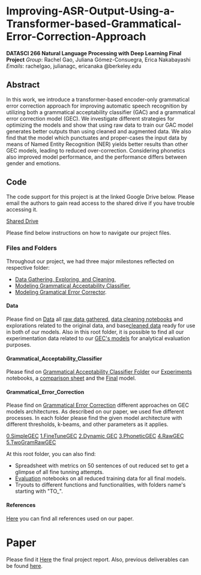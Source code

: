 # Improving-ASR-Output-Using-a-Transformer-based-Grammatical-Error-Correction-Approach

**DATASCI 266 Natural Language Processing with Deep Learning Final Project**
*Group*: Rachel Gao, Juliana Gómez-Consuegra, Erica Nakabayashi  
*Emails*: rachelgao, julianagc, ericanaka @berkeley.edu

## Abstract
In this work, we introduce a transformer-based encoder-only grammatical error correction approach for improving automatic speech recognition by utilizing both a grammatical acceptability classifier (GAC) and a grammatical error correction model (GEC). We investigate different strategies for optimizing the models and show that using raw data to train our GAC model generates better outputs than using cleaned and augmented data. We also find that the model which punctuates and proper-cases the input data by means of Named Entity Recognition (NER) yields better results than other GEC models, leading to reduced over-correction. Considering phonetics also improved model performance, and the performance differs between gender and emotions. 

## Code
The code support for this project is at the linked Google Drive below. Please email the authors to gain read access to the shared drive if you have trouble accessing it.

[Shared Drive](https://drive.google.com/drive/folders/1-kUZBCnI3WtDwBriTz3rT6J5hDK5yE8p?usp=drive_link)

Please find below instructions on how to navigate our project files.

### Files and Folders

Throughout our project, we had three major milestones reflected on respective folder:
- [Data Gathering, Exploring, and Cleaning,](https://drive.google.com/drive/folders/1Ubs6s__tiLIwQOW41rcEsamPDV_YyEMn?usp=drive_link)
- [Modeling Grammatical Acceptability Classifier](https://drive.google.com/drive/folders/18bjvA4QLd8mLmIr3iHop2ieJGjTAD84J?usp=drive_link),
- [Modeling Gramatical Error Corrector](https://drive.google.com/drive/folders/1XfpGsZ3cklmOQDSP6LnW4ffJTkAHhaW0?usp=drive_link).

#### Data
Please find on [Data](https://drive.google.com/drive/folders/1Ubs6s__tiLIwQOW41rcEsamPDV_YyEMn?usp=drive_link) all [raw data gathered](https://drive.google.com/drive/folders/1fL5ADWogLhiNWLtahW1WAEg9k7KDc7Qw?usp=drive_link),  [data cleaning notebooks](https://drive.google.com/drive/folders/1jYS1-q7DfvvYWmQmvqGsv5XGuvG_Io6x?usp=drive_link) and explorations related to the original data, and base[cleaned data](https://drive.google.com/drive/folders/11a-bo5yQkhjoLo0C1ySn96rP1lzQmUqt?usp=drive_link) ready for use in both of our models. Also in this root folder, it is possible to find all our experimentation data related to our [GEC's  models](https://drive.google.com/drive/folders/1nQ24aFa9c4RcuN7mQl0yQf-kPJFb0n6o?usp=drive_link) for analytical evaluation purposes.

#### Grammatical_Acceptability_Classifier

Please find on [Grammatical Acceptability Classifier Folder](https://drive.google.com/drive/folders/18bjvA4QLd8mLmIr3iHop2ieJGjTAD84J?usp=drive_link) our [Experiments](https://drive.google.com/drive/folders/11TgCINEzNaurDiPb_D5bcQ3wAH3ChEwY?usp=drive_link%29) notebooks, a [comparison sheet](https://docs.google.com/spreadsheets/d/1JfALr1jY1kalv8c3G5QNa9EKgkTfOwYBEgaC6_QWX-A/edit?usp=drive_link) and the [Final](https://drive.google.com/drive/folders/1Xjqt5AuSXhPgX9XIwK4anCtk2BvC6bVO?usp=drive_link) model.

#### Grammatical_Error_Correction

Please find on [Grammatical Error Correction](https://drive.google.com/drive/folders/1XfpGsZ3cklmOQDSP6LnW4ffJTkAHhaW0?usp=drive_link) different approaches on GEC models architectures. 
As described on our paper, we used five different processes. In each folder please find the given model architecture with different thresholds, k-beams, and other parameters as it applies.

[0.SimpleGEC](https://drive.google.com/drive/folders/1EVi_l_XUT1XOmAc8TJg5N3948zDbzjvn?usp=drive_link)
[1.FineTuneGEC](https://drive.google.com/drive/folders/18c688ofGc_4T8uAXxNifk74fdrft9i-N?usp=drive_link)
[2.Dynamic GEC](https://drive.google.com/drive/folders/1I5kfjErLwA6x6VPxJDeqe_pdKWGwta4a?usp=drive_link)
[3.PhoneticGEC](https://drive.google.com/drive/folders/16H3caQUppu5rabBYEUP4869IAeSf9LHR?usp=drive_link)
[4.RawGEC](https://drive.google.com/drive/folders/1icSbDSgRiBQzSDuwX-P8KdYMsv9jvxXe?usp=drive_link)
[5.TwoGramRawGEC](https://drive.google.com/drive/folders/12dP7U9wVU3kYMTTA3q7FGaJIjIiuEXnQ?usp=drive_link)

At this root folder, you can also find:
- Spreadsheet with metrics on 50 sentences of out reduced set to get a glimpse of all fine tunning attempts.
- [Evaluation](https://drive.google.com/drive/folders/1un-pDGHmBXDDILLKNQi1IUcrzLP41KkG?usp=drive_link)  notebooks on all reduced training data for all final models.
- Tryouts to different functions and functionalities, with folders name's starting with "TO_".

#### References

[Here](https://drive.google.com/drive/folders/1qkn7eClRiC-jk1_eFmAqbGifs3g2RNuL?usp=drive_link) you can find all references used on our paper.

# Paper

Please find it [Here](https://drive.google.com/file/d/1VtADkBkai54WzTz2LJmuF_kQJGn423FS/view?usp=drive_link)  the final project report.
Also, previous deliverables can be found [here](https://drive.google.com/drive/folders/16pl4T7XwFJVBoaZR1k40xJ-LXOe4vPer?usp=drive_link).
